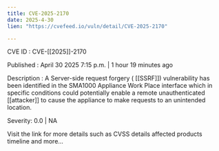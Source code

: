 ```yaml
---
title: CVE-2025-2170
date: 2025-4-30
lien: "https://cvefeed.io/vuln/detail/CVE-2025-2170"

---
```


CVE ID : CVE-[[2025]]-2170

Published :  April 30
2025
7:15 p.m. | 1 hour
19 minutes ago

Description : A Server-side request forgery ( [[SSRF]]) vulnerability has been identified in the SMA1000 Appliance Work Place interface
which in specific conditions could potentially enable a remote unauthenticated  [[attacker]] to cause the appliance to make requests to an unintended location.

Severity: 0.0 | NA

Visit the link for more details
such as CVSS details
affected products
timeline
and more...
